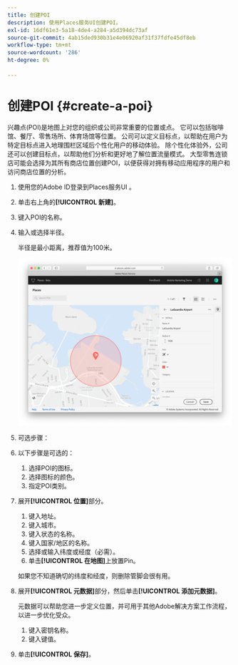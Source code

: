 ```yaml
---
title: 创建POI
description: 使用Places服务UI创建POI。
exl-id: 16df61e3-5a18-4de4-a284-a5d394dc73af
source-git-commit: 4ab15ded930b31e4e06920af31f37fdfe45df8eb
workflow-type: tm+mt
source-wordcount: '286'
ht-degree: 0%

---
```


# 创建POI {#create-a-poi}

兴趣点(POI)是地图上对您的组织或公司非常重要的位置或点。 它可以包括咖啡馆、餐厅、零售场所、体育场馆等位置。 公司可以定义目标点，以帮助在用户为特定目标点进入地理围栏区域后个性化用户的移动体验。 除个性化体验外，公司还可以创建目标点，以帮助他们分析和更好地了解位置流量模式。 大型零售连锁店可能会选择为其所有商店位置创建POI，以便获得对拥有移动应用程序的用户和访问商店位置的分析。

1. 使用您的Adobe ID登录到Places服务UI 。
1. 单击右上角的&#x200B;**[!UICONTROL 新建]**。
1. 键入POI的名称。
1. 输入或选择半径。

   半径是最小距离，推荐值为100米。

   ![定义POI](/help/assets/define_poi.png)

1. 可选步骤：
1. 以下步骤是可选的：

   1. 选择POI的图标。
   1. 选择图标的颜色。
   1. 指定POI类别。

1. 展开&#x200B;**[!UICONTROL 位置]**&#x200B;部分。

   1. 键入地址。
   1. 键入城市。
   1. 键入状态的名称。
   1. 键入国家/地区的名称。
   1. 选择或输入纬度或经度（必需）。
   1. 单击&#x200B;**[!UICONTROL 在地图]**&#x200B;上放置Pin。

   如果您不知道确切的纬度和经度，则删除管脚会很有用。

1. 展开&#x200B;**[!UICONTROL 元数据]**&#x200B;部分，然后单击&#x200B;**[!UICONTROL 添加元数据]**。

   元数据可以帮助您进一步定义位置，并可用于其他Adobe解决方案工作流程，以进一步优化受众。

   1. 键入密钥名称。
   1. 键入键值。

1. 单击&#x200B;**[!UICONTROL 保存]**。
